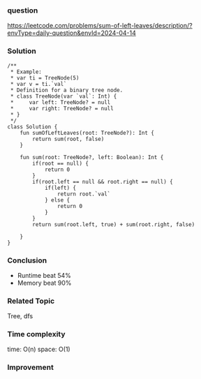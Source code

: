 ### question
https://leetcode.com/problems/sum-of-left-leaves/description/?envType=daily-question&envId=2024-04-14

### Solution
```
/**
 * Example:
 * var ti = TreeNode(5)
 * var v = ti.`val`
 * Definition for a binary tree node.
 * class TreeNode(var `val`: Int) {
 *     var left: TreeNode? = null
 *     var right: TreeNode? = null
 * }
 */
class Solution {
    fun sumOfLeftLeaves(root: TreeNode?): Int {
        return sum(root, false)
    }

    fun sum(root: TreeNode?, left: Boolean): Int {
        if(root == null) {
            return 0
        }
        if(root.left == null && root.right == null) {
            if(left) {
                return root.`val`
            } else {
                return 0
            }
        }
        return sum(root.left, true) + sum(root.right, false)

    }
}
```
### Conclusion
- Runtime beat 54% 
- Memory beat 90%

### Related Topic
Tree, dfs

### Time complexity
time: O(n)
space: O(1)

### Improvement